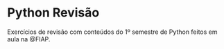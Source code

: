 # Python Revisão
Exercícios de revisão com conteúdos do 1º semestre de Python feitos em aula na @FIAP.
